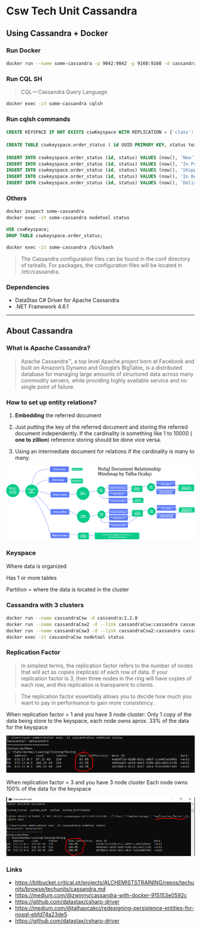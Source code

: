 ﻿# Csw Tech Unit Cassandra


## Using Cassandra + Docker

### Run Docker

```bash
docker run --name some-cassandra -p 9042:9042 -p 9160:9160 -d cassandra:latest 
```

### Run CQL SH
>  CQL — Cassandra Query Language

```bash
docker exec -it some-cassandra cqlsh
```

### Run cqlsh commands

```sql
CREATE KEYSPACE IF NOT EXISTS cswKeyspace WITH REPLICATION = {'class':'SimpleStrategy', 'replication_factor':1};

CREATE TABLE cswkeyspace.order_status ( id UUID PRIMARY KEY, status text );

INSERT INTO cswkeyspace.order_status (id, status) VALUES (now(), 'New');
INSERT INTO cswkeyspace.order_status (id, status) VALUES (now(), 'In Progress');
INSERT INTO cswkeyspace.order_status (id, status) VALUES (now(), 'Shipped');
INSERT INTO cswkeyspace.order_status (id, status) VALUES (now(), 'In Delivery');
INSERT INTO cswkeyspace.order_status (id, status) VALUES (now(), 'Delivered');

```


### Others

```bash
docker inspect some-cassandra
docker exec -it some-cassandra nodetool status
```

```sql
USE cswKeyspace;
DROP TABLE cswkeyspace.order_status;
```

```bash
docker exec -it some-cassandra /bin/bash
```

> The Cassandra configuration files can be found in the conf directory of tarballs. For packages, the configuration files will be located in /etc/cassandra.

### Dependencies
* DataStax C# Driver for Apache Cassandra
* .NET Framework 4.6.1

***
## About Cassandra

###  What is Apache Cassandra?
> Apache Cassandra™, a top level Apache project born at Facebook and built on Amazon’s Dynamo and Google’s BigTable, is a distributed database for managing large amounts of structured data across many commodity servers, while providing highly available service and no single point of failure. 

### How to set up entity relations?

1. **Embedding** the referred document

2. Just putting the key of the referred document and storing the referred document independently. If the cardinality is something like 1 to 10000 ( **one to zillion**) reference storing should be done vice versa.

3. Using an intermediate document for relations if the cardinality is many to many.

![](./img/nosql_document_relationship.png "NoSQL Document Relationship")

### Keyspace
Where data is organized

Has 1 or more tables

Partition = where the data is located in the cluster

### Cassandra with 3 clusters
```bash
docker run --name cassandraCsw -d cassandra:2.2.8
docker run --name cassandraCsw2 -d --link cassandraCsw:cassandra cassandra:2.2.8
docker run --name cassandraCsw3 -d --link cassandraCsw2:cassandra cassandra:2.2.8
docker exec -it cassandraCsw nodetool status
```

### Replication Factor
>In simplest terms, the replication factor refers to the number of nodes that will act
as copies (replicas) of each row of data. If your replication factor is 3, then three
nodes in the ring will have copies of each row, and this replication is transparent
to clients.

>The replication factor essentially allows you to decide how much you want to pay
in performance to gain more consistency.

When replication factor = 1 and you have 3 node cluster:
Only 1 copy of the data being store to the keyspace, each node owns aprox. 33% of the data for the keyspace

![](./img/owns_replicationfactor1.png "Replication")

When replication factor = 3 and you have 3 node cluster
Each node owns 100% of the data for the keyspace

![](./img/owns_replicationfactor3.png "Replication")


### Links
* https://bitbucket.critical.pt/projects/ALCHEMISTSTRAINING/repos/techunits/browse/techunits/cassandra.md
* https://medium.com/@zwinny/cassandra-with-docker-915153e0592c
* https://github.com/datastax/csharp-driver
* https://medium.com/@talhaocakci/redesigning-persistence-entities-for-nosql-ebfd74a23de5
* https://github.com/datastax/csharp-driver